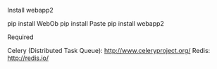 Install webapp2

pip install WebOb
pip install Paste
pip install webapp2

Required

Celery (Distributed Task Queue): http://www.celeryproject.org/
Redis: http://redis.io/